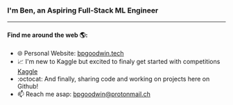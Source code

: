 ### I'm Ben, an Aspiring Full-Stack ML Engineer
---

#### Find me around the web 🌎:

- 🌐 Personal Website: <a href="https://bpgoodwin.tech">bpgoodwin.tech</a>
- :chart_with_upwards_trend: I'm new to Kaggle but excited to finaly get started with competitions <a href="https://www.kaggle.com/bpgoodwin">Kaggle</a>
- :octocat: And finally, sharing code and working on projects here on Github!
- 📫 Reach me asap: bpgoodwin@protonmail.ch
